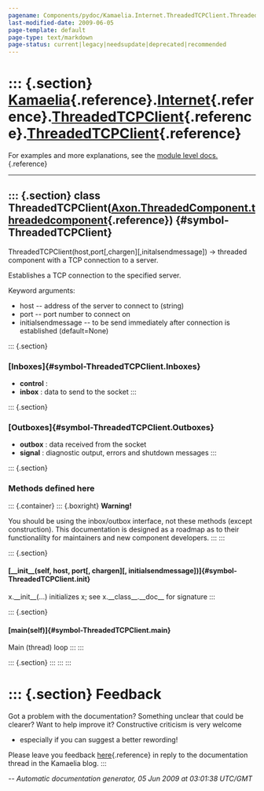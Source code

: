 ```yaml
---
pagename: Components/pydoc/Kamaelia.Internet.ThreadedTCPClient.ThreadedTCPClient
last-modified-date: 2009-06-05
page-template: default
page-type: text/markdown
page-status: current|legacy|needsupdate|deprecated|recommended
---
```

::: {.section}
[Kamaelia](/Components/pydoc/Kamaelia.html){.reference}.[Internet](/Components/pydoc/Kamaelia.Internet.html){.reference}.[ThreadedTCPClient](/Components/pydoc/Kamaelia.Internet.ThreadedTCPClient.html){.reference}.[ThreadedTCPClient](/Components/pydoc/Kamaelia.Internet.ThreadedTCPClient.ThreadedTCPClient.html){.reference}
==================================================================================================================================================================================================================================================================================================================================

For examples and more explanations, see the [module level
docs.](/Components/pydoc/Kamaelia.Internet.ThreadedTCPClient.html){.reference}

------------------------------------------------------------------------

::: {.section}
class ThreadedTCPClient([Axon.ThreadedComponent.threadedcomponent](/Docs/Axon/Axon.ThreadedComponent.threadedcomponent.html){.reference}) {#symbol-ThreadedTCPClient}
-----------------------------------------------------------------------------------------------------------------------------------------

ThreadedTCPClient(host,port\[,chargen\]\[,initalsendmessage\]) -\>
threaded component with a TCP connection to a server.

Establishes a TCP connection to the specified server.

Keyword arguments:

-   host \-- address of the server to connect to (string)
-   port \-- port number to connect on
-   initialsendmessage \-- to be send immediately after connection is
    established (default=None)

::: {.section}
### [Inboxes]{#symbol-ThreadedTCPClient.Inboxes}

-   **control** :
-   **inbox** : data to send to the socket
:::

::: {.section}
### [Outboxes]{#symbol-ThreadedTCPClient.Outboxes}

-   **outbox** : data received from the socket
-   **signal** : diagnostic output, errors and shutdown messages
:::

::: {.section}
### Methods defined here

::: {.container}
::: {.boxright}
**Warning!**

You should be using the inbox/outbox interface, not these methods
(except construction). This documentation is designed as a roadmap as to
their functionalilty for maintainers and new component developers.
:::
:::

::: {.section}
#### [\_\_init\_\_(self, host, port\[, chargen\]\[, initialsendmessage\])]{#symbol-ThreadedTCPClient.__init__}

x.\_\_init\_\_(\...) initializes x; see x.\_\_class\_\_.\_\_doc\_\_ for
signature
:::

::: {.section}
#### [main(self)]{#symbol-ThreadedTCPClient.main}

Main (thread) loop
:::
:::

::: {.section}
:::
:::
:::

::: {.section}
Feedback
========

Got a problem with the documentation? Something unclear that could be
clearer? Want to help improve it? Constructive criticism is very welcome
- especially if you can suggest a better rewording!

Please leave you feedback
[here](../../../cgi-bin/blog/blog.cgi?rm=viewpost&nodeid=1142023701){.reference}
in reply to the documentation thread in the Kamaelia blog.
:::

*\-- Automatic documentation generator, 05 Jun 2009 at 03:01:38 UTC/GMT*
